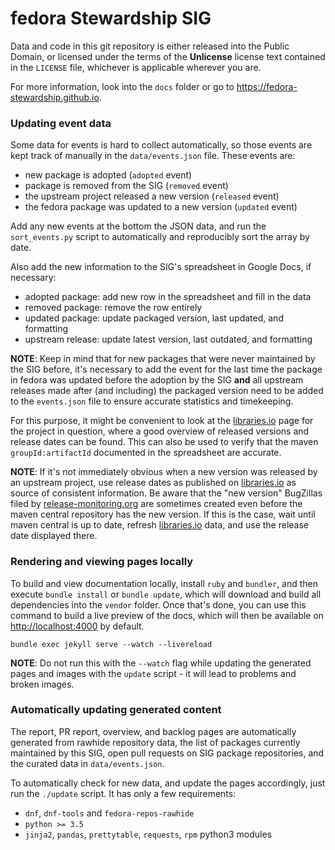 # fedora Stewardship SIG

Data and code in this git repository is either released into the Public Domain,
or licensed under the terms of the **Unlicense** license text contained in the
`LICENSE` file, whichever is applicable wherever you are.

For more information, look into the `docs` folder or go to
<https://fedora-stewardship.github.io>.

### Updating event data

Some data for events is hard to collect automatically, so those events are kept
track of manually in the `data/events.json` file. These events are:

- new package is adopted (`adopted` event)
- package is removed from the SIG (`removed` event)
- the upstream project released a new version (`released` event)
- the fedora package was updated to a new version (`updated` event)

Add any new events at the bottom the JSON data, and run the `sort_events.py`
script to automatically and reproducibly sort the array by date.

Also add the new information to the SIG's spreadsheet in Google Docs, if
necessary:

- adopted package: add new row in the spreadsheet and fill in the data
- removed package: remove the row entirely
- updated package: update packaged version, last updated, and formatting
- upstream release: update latest version, last outdated, and formatting

**NOTE**: Keep in mind that for new packages that were never maintained by the
SIG before, it's necessary to add the event for the last time the package in
fedora was updated before the adoption by the SIG **and** all upstream releases
made after (and including) the packaged version need to be added to the
`events.json` file to ensure accurate statistics and timekeeping.

For this purpose, it might be convenient to look at the [libraries.io] page for
the project in question, where a good overview of released versions and release
dates can be found. This can also be used to verify that the maven
`groupId:artifactId` documented in the spreadsheet are accurate.

**NOTE**: If it's not immediately obvious when a new version was released by an
upstream project, use release dates as published on [libraries.io] as source of
consistent information. Be aware that the "new version" BugZillas filed by
[release-monitoring.org] are sometimes created even before the maven central
repository has the new version. If this is the case, wait until maven central is
up to date, refresh [libraries.io] data, and use the release date displayed
there.

[libraries.io]: https://libraries.io
[release-monitoring.org]: https://release-monitoring.org

### Rendering and viewing pages locally

To build and view documentation locally, install `ruby` and `bundler`, and then
execute `bundle install` or `bundle update`, which will download and build all
dependencies into the `vendor` folder. Once that's done, you can use this
command to build a live preview of the docs, which will then be available on
<http://localhost:4000> by default.

```
bundle exec jekyll serve --watch --livereload
```

**NOTE**: Do not run this with the `--watch` flag while updating the generated
pages and images with the `update` script - it will lead to problems and broken
images.

### Automatically updating generated content

The report, PR report, overview, and backlog pages are automatically generated
from rawhide repository data, the list of packages currently maintained by this
SIG, open pull requests on SIG package repositories, and the curated data in
`data/events.json`.

To automatically check for new data, and update the pages accordingly, just run
the `./update` script. It has only a few requirements:

- `dnf`, `dnf-tools` and `fedora-repos-rawhide`
- `python >= 3.5`
- `jinja2`, `pandas`, `prettytable`, `requests`, `rpm` python3 modules

